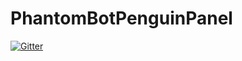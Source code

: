 # PhantomBotPenguinPanel

[![Gitter](https://badges.gitter.im/MadrakIO/PhantomBotPenguinPanel.svg)](https://gitter.im/MadrakIO/PhantomBotPenguinPanel?utm_source=badge&utm_medium=badge&utm_campaign=pr-badge&utm_content=badge)
